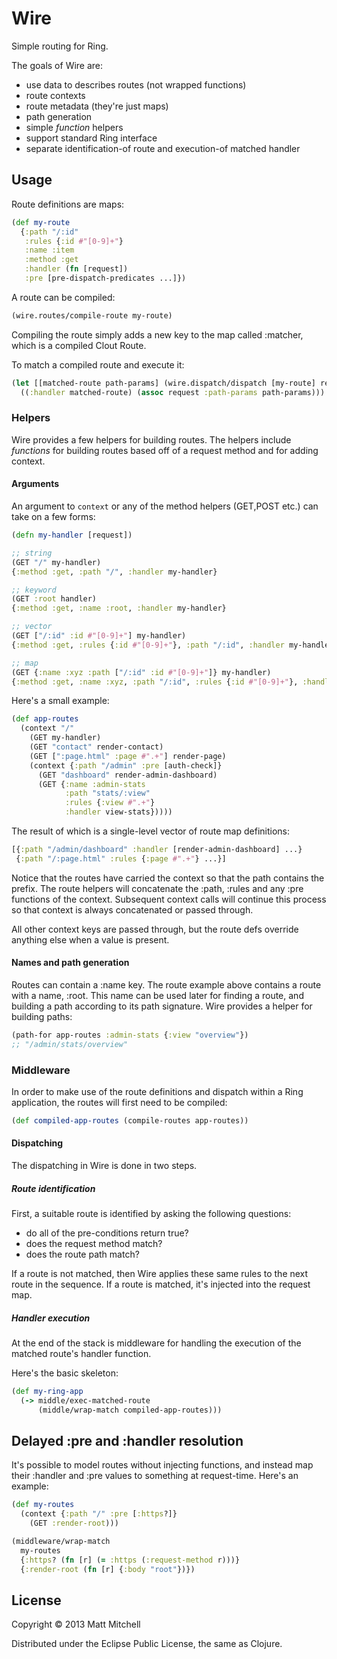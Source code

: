# Wire

Simple routing for Ring.

The goals of Wire are:

  * use data to describes routes (not wrapped functions)
  * route contexts
  * route metadata (they're just maps)
  * path generation
  * simple *function* helpers
  * support standard Ring interface
  * separate identification-of route and execution-of matched handler

## Usage

Route definitions are maps:

```clojure
(def my-route
  {:path "/:id"
   :rules {:id #"[0-9]+"}
   :name :item
   :method :get
   :handler (fn [request])
   :pre [pre-dispatch-predicates ...]})
```

A route can be compiled:

```clojure
(wire.routes/compile-route my-route)
```

Compiling the route simply adds a new key to the map called :matcher, which is a compiled Clout Route.

To match a compiled route and execute it:

```clojure
(let [[matched-route path-params] (wire.dispatch/dispatch [my-route] request)]
  ((:handler matched-route) (assoc request :path-params path-params)))
```

### Helpers

Wire provides a few helpers for building routes. The helpers include *functions* for building routes based off of a request method and for adding context.

#### Arguments

An argument to `context` or any of the method helpers (GET,POST etc.) can take on a few forms:

```clojure
(defn my-handler [request])

;; string
(GET "/" my-handler)
{:method :get, :path "/", :handler my-handler}

;; keyword
(GET :root handler)
{:method :get, :name :root, :handler my-handler}

;; vector
(GET ["/:id" :id #"[0-9]+"] my-handler)
{:method :get, :rules {:id #"[0-9]+"}, :path "/:id", :handler my-handler}

;; map
(GET {:name :xyz :path ["/:id" :id #"[0-9]+"]} my-handler)
{:method :get, :name :xyz, :path "/:id", :rules {:id #"[0-9]+"}, :handler my-handler}
```

Here's a small example:

```clojure
(def app-routes
  (context "/"
    (GET my-handler)
    (GET "contact" render-contact)
    (GET [":page.html" :page #".+"] render-page)
    (context {:path "/admin" :pre [auth-check]}
      (GET "dashboard" render-admin-dashboard)
      (GET {:name :admin-stats
            :path "stats/:view"
            :rules {:view #".+"}
            :handler view-stats}))))
```

The result of which is a single-level vector of route map definitions:
```clojure
[{:path "/admin/dashboard" :handler [render-admin-dashboard] ...}
 {:path "/:page.html" :rules {:page #".+"} ...}]
```

Notice that the routes have carried the context so that the path contains the prefix. The route helpers will concatenate the :path, :rules and any :pre functions of the context. Subsequent context calls will continue this process so that context is always concatenated or passed through. 

All other context keys are passed through, but the route defs override anything else when a value is present.

#### Names and path generation
Routes can contain a :name key. The route example above contains a route with a name, :root. This name can be used later for finding a route, and building a path according to its path signature. Wire provides a helper for building paths:

```clojure
(path-for app-routes :admin-stats {:view "overview"})
;; "/admin/stats/overview"
```

### Middleware

In order to make use of the route definitions and dispatch within a Ring application, the routes will first need to be compiled:

```clojure
(def compiled-app-routes (compile-routes app-routes))
```

#### Dispatching

The dispatching in Wire is done in two steps.

##### Route identification

First, a suitable route is identified by asking the following questions:

  * do all of the pre-conditions return true?
  * does the request method match?
  * does the route path match?

If a route is not matched, then Wire applies these same rules to the next route in the sequence. If a route is matched, it's injected into the request map.

##### Handler execution

At the end of the stack is middleware for handling the execution of the matched route's handler function.

Here's the basic skeleton:

```clojure
(def my-ring-app
  (-> middle/exec-matched-route
      (middle/wrap-match compiled-app-routes)))
```

## Delayed :pre and :handler resolution

It's possible to model routes without injecting functions, and instead map their :handler and :pre values to something at request-time. Here's an example:

```clojure
(def my-routes
  (context {:path "/" :pre [:https?]}
    (GET :render-root)))

(middleware/wrap-match
  my-routes
  {:https? (fn [r] (= :https (:request-method r)))}
  {:render-root (fn [r] {:body "root"})})
```

## License

Copyright © 2013 Matt Mitchell

Distributed under the Eclipse Public License, the same as Clojure.